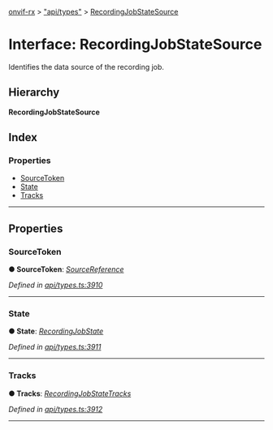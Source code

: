 [onvif-rx](../README.md) > ["api/types"](../modules/_api_types_.md) > [RecordingJobStateSource](../interfaces/_api_types_.recordingjobstatesource.md)

# Interface: RecordingJobStateSource

Identifies the data source of the recording job.

## Hierarchy

**RecordingJobStateSource**

## Index

### Properties

* [SourceToken](_api_types_.recordingjobstatesource.md#sourcetoken)
* [State](_api_types_.recordingjobstatesource.md#state)
* [Tracks](_api_types_.recordingjobstatesource.md#tracks)

---

## Properties

<a id="sourcetoken"></a>

###  SourceToken

**● SourceToken**: *[SourceReference](_api_types_.sourcereference.md)*

*Defined in [api/types.ts:3910](https://github.com/patrickmichalina/onvif-rx/blob/f117e44/src/api/types.ts#L3910)*

___
<a id="state"></a>

###  State

**● State**: *[RecordingJobState](../modules/_api_types_.md#recordingjobstate)*

*Defined in [api/types.ts:3911](https://github.com/patrickmichalina/onvif-rx/blob/f117e44/src/api/types.ts#L3911)*

___
<a id="tracks"></a>

###  Tracks

**● Tracks**: *[RecordingJobStateTracks](_api_types_.recordingjobstatetracks.md)*

*Defined in [api/types.ts:3912](https://github.com/patrickmichalina/onvif-rx/blob/f117e44/src/api/types.ts#L3912)*

___

